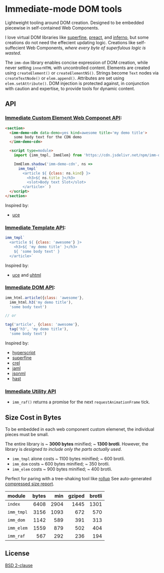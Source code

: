 # Immediate-mode DOM tools

Lightweight tooling around DOM creation.
Designed to be embedded piecewise in self-contained Web Components.

I love virtual DOM libraries like [superfine][], [preact][], and [inferno][],
but some creations do not need the effecient updating logic.
Creations like self-suffecient Web Components, *where every byte of superfulous logic is wasted*.

The `imm-dom` library enables concise expression of DOM creation,
while never setting `innerHTML` with uncontrolled content.
Elements are created using `createElement()` or `createElementNS()`.
Strings become `Text` nodes via `createTextNode()` or `elem.append()`.
Attributes are set using `elem.setAttribute()`.
DOM injection is protected against, in conjunction with caution and expertise, to provide tools for dynamic content.


 [superfine]: https://github.com/jorgebucaran/superfine#readme
 [preact]: https://preactjs.com/
 [inferno]: https://infernojs.org/
 [rollup]: https://rollupjs.org


## API

### [Immediate Custom Element Web Componet API](docs/imm_elem.md):

```html
<section>
  <imm-demo-cdn data-demo=yes kind=awesome title='my demo title'>
    some body text for the CDN demo
  </imm-demo-cdn>

  <script type=module>
    import {imm_tmpl, ImmElem} from 'https://cdn.jsdelivr.net/npm/imm-dom@latest/esm/index.mjs'

    ImmElem.shadow('imm-demo-cdn', ns =>
      imm_tmpl`
        <article ${ {class: ns.kind} }>
          <h3>${ ns.title }</h3>
          <slot>Body text Slot</slot>
        </article>` )
  </script>
</section>
```

Inspired by:
- [uce](https://github.com/WebReflection/uce#readme)


### [Immediate Template API](docs/imm_tmpl.md):

```javascript
imm_tmpl`
  <article ${ {class: 'awesome'} }>
    <h3>${ 'my demo title' }</h3>
    ${ 'some body text' }
  </article>`
```

Inspired by:
- [uce](https://github.com/WebReflection/uce#readme) and [uhtml](https://github.com/WebReflection/uhtml#readme)


### [Immediate DOM API](docs/imm_dom.md):

```javascript
imm_html.article({class: 'awesome'},
  imm_html.h3('my demo title'),
  'some body text')

// or

tag('article', {class: 'awesome'},
  tag('h3', 'my demo title'),
  'some body text')
```

Inspired by:
- [hyperscript](https://github.com/hyperhype/hyperscript#readme)
- [superfine][]
- [crel](https://github.com/KoryNunn/crel#readme)
- [jaml](https://github.com/edspencer/jaml#readme)
- [jsonml](http://www.jsonml.org)
- [hast](https://github.com/syntax-tree/hast#readme)


### [Immediate Utility API](docs/imm_utils.md)

- `imm_raf()` returns a promise for the next `requestAnimationFrame` tick.


## Size Cost in Bytes

To be embedded in each web component custom elemenet,
the individual pieces must be small.

The entire library is ~ **3000 bytes** minified; ~ **1300 brotli**.
However, the library is _designed to include only the parts actually used_.

  - `imm_tmpl` alone costs ~ 1100 bytes minified; ~ 600 brotli.
  - `imm_dom` costs ~ 600 bytes minified; ~ 350 brotli.
  - `imm_elem` costs ~ 900 bytes minified; ~ 400 brotli.

Perfect for paring with a tree-shaking tool like [rollup][]
See auto-generated [compressed size report](./docs/compressed.md).

| module          |  bytes |    min | gziped | brotli |
|:----------------|-------:|-------:|-------:|-------:|
| `index`         |   6408 |   2904 |   1445 |   1301 |
| `imm_tmpl`      |   3156 |   1093 |    672 |    570 |
| `imm_dom`       |   1142 |    589 |    391 |    313 |
| `imm_elem`      |   1559 |    879 |    502 |    404 |
| `imm_raf`       |    567 |    292 |    236 |    194 |


## License

[BSD 2-clause](LICENSE)

